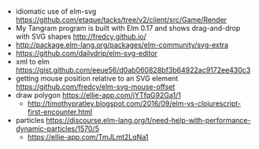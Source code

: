 - idiomatic use of elm-svg https://github.com/etaque/tacks/tree/v2/client/src/Game/Render
- My Tangram program is built with Elm 0.17 and shows drag-and-drop with SVG shapes http://fredcy.github.io/
- http://package.elm-lang.org/packages/elm-community/svg-extra
- https://github.com/dailydrip/elm-svg-editor
- xml to elm https://gist.github.com/eeue56/d0ab060828bf3b64922ac9172ee430c3
- getting mouse position relative to an SVG element https://github.com/fredcy/elm-svg-mouse-offset
- draw polygon https://ellie-app.com/jYTfqG92Ga1/1
  - http://timothypratley.blogspot.com/2016/09/elm-vs-clojurescript-first-encounter.html
- particles https://discourse.elm-lang.org/t/need-help-with-performance-dynamic-particles/1570/5
  - https://ellie-app.com/TmJLmt2LqNa1
